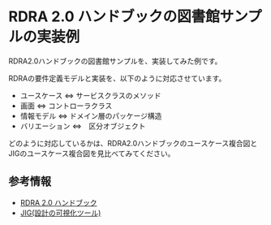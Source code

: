 # RDRA 2.0 ハンドブックの図書館サンプルの実装例

RDRA2.0ハンドブックの図書館サンプルを、実装してみた例です。

RDRAの要件定義モデルと実装を、以下のように対応させています。

* ユースケース ⇔ サービスクラスのメソッド
* 画面 ⇔ コントローラクラス
* 情報モデル ⇔ ドメイン層のパッケージ構造
* バリエーション ⇔　区分オブジェクト

どのように対応しているかは、RDRA2.0ハンドブックのユースケース複合図とJIGのユースケース複合図を見比べてみてください。

## 参考情報

* [RDRA 2.0 ハンドブック](https://www.amazon.co.jp/RDRA2-0-%E3%83%8F%E3%83%B3%E3%83%89%E3%83%96%E3%83%83%E3%82%AF-%E8%BB%BD%E3%81%8F%E6%9F%94%E8%BB%9F%E3%81%A7%E7%B2%BE%E5%BA%A6%E3%81%AE%E9%AB%98%E3%81%84%E8%A6%81%E4%BB%B6%E5%AE%9A%E7%BE%A9%E3%81%AE%E3%83%A2%E3%83%87%E3%83%AA%E3%83%B3%E3%82%B0%E6%89%8B%E6%B3%95-%E7%A5%9E%E5%B4%8E%E5%96%84%E5%8F%B8-ebook/dp/B07STQZFBX/ref=sr_1_1?__mk_ja_JP=%E3%82%AB%E3%82%BF%E3%82%AB%E3%83%8A&keywords=rdra2.0&qid=1585531997&sr=8-1)
* [JIG(設計の可視化ツール)](https://github.com/dddjava/jig)